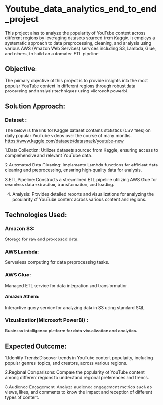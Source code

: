 # Youtube_data_analytics_end_to_end_project
This project aims to analyze the popularity of YouTube content across different regions by leveraging datasets sourced from Kaggle. It employs a systematic approach to data preprocessing, cleaning, and analysis using various AWS (Amazon Web Services) services including S3, Lambda, Glue, and others, to build an automated ETL pipeline.

## Objective:
The primary objective of this project is to provide insights into the most popular YouTube content in different regions through robust data processing and analysis techniques using Microsoft powerbi.

## Solution Approach:

### Dataset : 
The below is the link for Kaggle dataset contains statistics (CSV files) on daily popular YouTube videos over the course of many months. 
https://www.kaggle.com/datasets/datasnaek/youtube-new


1.Data Collection: Utilizes datasets sourced from Kaggle, ensuring access to comprehensive and relevant YouTube data.

2.Automated Data Cleaning: Implements Lambda functions for efficient data cleaning and preprocessing, ensuring high-quality data for analysis.

3.ETL Pipeline: Constructs a streamlined ETL pipeline utilizing AWS Glue for seamless data extraction, transformation, and loading.

4. Analysis: Provides detailed reports and visualizations for analyzing the popularity of YouTube content across various content and regions.

## Technologies Used:
### Amazon S3:
Storage for raw and processed data.

### AWS Lambda: 
Serverless computing for data preprocessing tasks.

### AWS Glue: 
Managed ETL service for data integration and transformation.

#### Amazon Athena:
Interactive query service for analyzing data in S3 using standard SQL.

### Vizualization(Microsoft PowerBI) :
Business intelligence platform for data visualization and analytics.


## Expected Outcome:

1.Identify Trends:Discover trends in YouTube content popularity, including popular genres, topics, and creators, across various regions.

2.Regional Comparisons: Compare the popularity of YouTube content among different regions to understand regional preferences and trends.

3.Audience Engagement: Analyze audience engagement metrics such as views, likes, and comments to know the impact and reception of different types of content.

